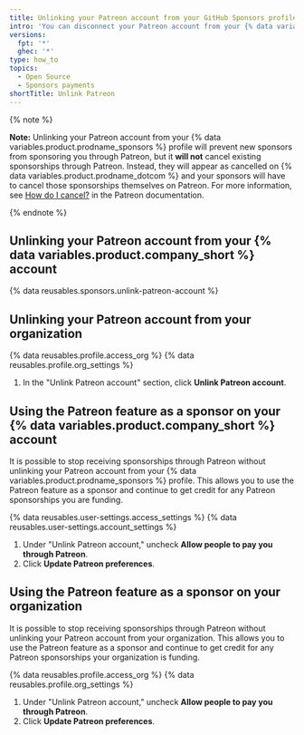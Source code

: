```yaml
---
title: Unlinking your Patreon account from your GitHub Sponsors profile
intro: 'You can disconnect your Patreon account from your {% data variables.product.prodname_sponsors %} profile to stop receiving new sponsorships through Patreon.'
versions:
  fpt: '*'
  ghec: '*'
type: how_to
topics:
  - Open Source
  - Sponsors payments
shortTitle: Unlink Patreon
---
```


{% note %}

**Note:** Unlinking your Patreon account from your {% data variables.product.prodname_sponsors %} profile will prevent new sponsors from sponsoring you through Patreon, but it **will not** cancel existing sponsorships through Patreon. Instead, they will appear as cancelled on {% data variables.product.prodname_dotcom %} and your sponsors will have to cancel those sponsorships themselves on Patreon. For more information, see [How do I cancel?](https://support.patreon.com/hc/en-us/articles/360005502572-How-do-I-cancel-) in the Patreon documentation.

{% endnote %}

## Unlinking your Patreon account from your {% data variables.product.company_short %} account

{% data reusables.sponsors.unlink-patreon-account %}

## Unlinking your Patreon account from your organization

{% data reusables.profile.access_org %}
{% data reusables.profile.org_settings %}
1. In the "Unlink Patreon account" section, click **Unlink Patreon account**.

## Using the Patreon feature as a sponsor on your {% data variables.product.company_short %} account

It is possible to stop receiving sponsorships through Patreon without unlinking your Patreon account from your {% data variables.product.prodname_sponsors %} profile. This allows you to use the Patreon feature as a sponsor and continue to get credit for any Patreon sponsorships you are funding.

{% data reusables.user-settings.access_settings %}
{% data reusables.user-settings.account_settings %}
1. Under "Unlink Patreon account," uncheck **Allow people to pay you through Patreon**.
1. Click **Update Patreon preferences**.

## Using the Patreon feature as a sponsor on your organization

It is possible to stop receiving sponsorships through Patreon without unlinking your Patreon account from your organization. This allows you to use the Patreon feature as a sponsor and continue to get credit for any Patreon sponsorships your organization is funding.

{% data reusables.profile.access_org %}
{% data reusables.profile.org_settings %}
1. Under "Unlink Patreon account," uncheck **Allow people to pay you through Patreon**.
1. Click **Update Patreon preferences**.
